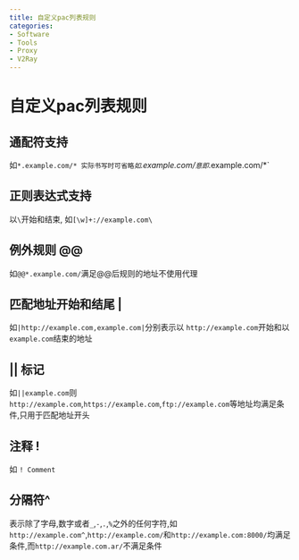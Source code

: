 ```yaml
---
title: 自定义pac列表规则
categories:
- Software
- Tools
- Proxy
- V2Ray
---
```

# 自定义pac列表规则

## 通配符支持

如`*.example.com/* 实际书写时可省略`*`如`.example.com/`意即`*.example.com/*`

## 正则表达式支持

以`\`开始和结束, 如`[\w]+://example.com\`

## 例外规则 @@

如`@@*.example.com/`满足@@后规则的地址不使用代理

## 匹配地址开始和结尾 |

如`|http://example.com,example.com|`分别表示以 `http://example.com`开始和以`example.com`结束的地址

## || 标记

如`||example.com`则 `http://example.com`,`https://example.com`,`ftp://example.com`等地址均满足条件,只用于匹配地址开头

## 注释 !

如 `! Comment`

## 分隔符^

表示除了字母,数字或者`_`,`-`,`.`,`%`之外的任何字符,如 `http://example.com^`,`http://example.com/`和`http://example.com:8000/`均满足条件,而`http://example.com.ar/`不满足条件